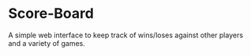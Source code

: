 # Score-Board
A simple web interface to keep track of wins/loses against other players and a variety of games.
